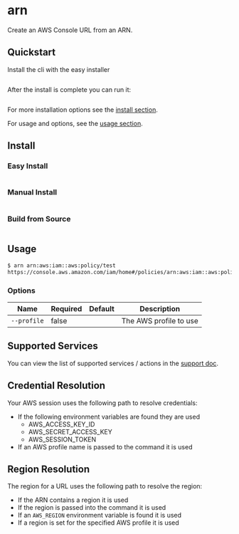 # arn

Create an AWS Console URL from an ARN.

## Quickstart

Install the cli with the easy installer

```bash

```

After the install is complete you can run it:

```bash

```

For more installation options see the [install section](#install).

For usage and options, see the [usage section](#usage).

## Install

### Easy Install

```bash

```

### Manual Install

```bash

```

### Build from Source

```bash

```

## Usage

```bash
$ arn arn:aws:iam::aws:policy/test
https://console.aws.amazon.com/iam/home#/policies/arn:aws:iam::aws:policy/test$jsonEditor
```

### Options

|Name|Required|Default|Description|
|----|--------|-------|-----------|
|`--profile`|false||The AWS profile to use|

## Supported Services

You can view the list of supported services / actions in the [support doc](/docs/support.md).

## Credential Resolution

Your AWS session uses the following path to resolve credentials:

- If the following environment variables are found they are used
  - AWS_ACCESS_KEY_ID
  - AWS_SECRET_ACCESS_KEY
  - AWS_SESSION_TOKEN
- If an AWS profile name is passed to the command it is used

## Region Resolution

The region for a URL uses the following path to resolve the region:

- If the ARN contains a region it is used
- If the region is passed into the command it is used
- If an `AWS_REGION` environment variable is found it is used
- If a region is set for the specified AWS profile it is used

